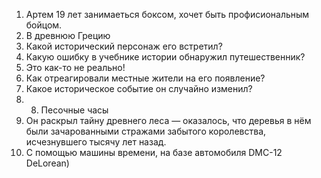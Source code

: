 1. Артем 19 лет занимаеться боксом, хочет быть профисиональным бойцом.
2. В древнюю Грецию
3. Какой исторический персонаж его встретил?
4. Какую ошибку в учебнике истории обнаружил путешественник?
5. Это как-то не реально!
6. Как отреагировали местные жители на его появление?
7. Какое историческое событие он случайно изменил?
8. 8. Песочные часы
9. Он раскрыл тайну древнего леса — оказалось, что деревья в нём были зачарованными стражами забытого королевства, исчезнувшего тысячу лет назад.
10. С помощью машины времени, на базе автомобиля DMC-12 DeLorean)
